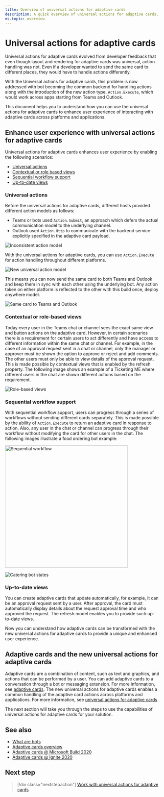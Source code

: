 ```yaml
---
title: Overview of universal actions for adaptive cards
description: A quick overview of universal actions for adaptive cards.
ms.topic: overview
---
```


# Universal actions for adaptive cards

Universal actions for adaptive cards evolved from developer feedback that even though layout and rendering for adaptive cards was universal, action handling was not. Even if a developer wanted to send the same card to different places, they would have to handle actions differently.

With the Universal actions for adaptive cards, this problem is now addressed with bot becoming the common backend for handling actions along with the introduction of the new action type, `Action.Execute`, which would work across apps starting from Teams and Outlook.

This document helps you to understand how you can use the universal actions for adaptive cards to enhance user experience of interacting with adaptive cards across platforms and applications.

## Enhance user experience with universal actions for adaptive cards

Universal actions for adaptive cards enhances user experience by enabling the following scenarios:

* [Universal actions](#universal-actions)
* [Contextual or role based views](#contextual-or-role-based-views)
* [Sequential workflow support](#sequential-workflow-support)
* [Up-to-date views](#up-to-date-views)

### Universal actions

Before the universal actions for adaptive cards, different hosts provided different action models as follows:

* Teams or bots used `Action.Submit`, an approach which defers the actual communication model to the underlying channel.
* Outlook used `Action.Http` to communicate with the backend service explicitly specified in the adaptive card payload.

![Inconsistent action model](~/assets/images/bots/inconsistent-action-model.png)

With the universal actions for adaptive cards, you can use `Action.Execute` for action handling throughout different platforms.

![New universal action model](~/assets/images/bots/Newuniversalactionmodel.png)

This means you can now send the same card to both Teams and Outlook and keep them in sync with each other using the underlying bot. Any action taken on either platform is reflected to the other with this build once, deploy anywhere model.

![Same card to Teams and Outlook](~/assets/images/bots/TeamsandOutlook.png)

### Contextual or role-based views

Today every user in the Teams chat or channel sees the exact same view and button actions on the adaptive card. However, in certain scenarios there is a requirement for certain users to act differently and have access to different information within the same chat or channel. For example, in the case of an approval request sent in a chat or channel, only the manager or approver must be shown the option to approve or reject and add comments. The other users must only be able to view details of the approval request. This is made possible by contextual views that is enabled by the refresh property. The following image shows an example of a Ticketing ME where different users in the chat are shown different actions based on the requirement.

![Role-based views](~/assets/images/bots/Rolebasedviews.png)

### Sequential workflow support

With sequential workflow support, users can progress through a series of workflows without sending different cards separately. This is made possible by the ability of `Action.Execute` to return an adaptive card in response to action. Also, any user in the chat or channel can progress through their workflow without modifying the card for other users in the chat. The following images illustrate a food ordering bot example:

<img src="~/assets/images/bots/sequentialworkflowsupport.gif" alt="Sequential workflow" width="400"/>

![Catering bot states](~/assets/images/bots/Cateringbotstates.png)

### Up-to-date views

You can create adaptive cards that update automatically, for example, it can be an approval request sent by a user. After approval, the card must automatically display details about the request approval time and who approved the request. The refresh model enables you to provide such up-to-date views.

Now you can understand how adaptive cards can be transformed with the new universal actions for adaptive cards to provide a unique and enhanced user experience.

## Adaptive cards and the new universal actions for adaptive cards

Adaptive cards are a combination of content, such as text and graphics, and actions that can be performed by a user. You can add adaptive cards to a conversation through a bot or messaging extension. For more information, see [adaptive cards](http://adaptivecards.io/). The new universal actions for adaptive cards enables a common handling of the adaptive card actions across platforms and applications. For more information, see [universal actions for adaptive cards](https://docs.microsoft.com/adaptive-cards/authoring-cards/universal-action-model).

The next section will take you through the steps to use the capabilities of universal actions for adaptive cards for your solution.

## See also

* [What are bots](~/bots/what-are-bots.md)
* [Adaptive cards overview](~/task-modules-and-cards/what-are-cards.md)
* [Adaptive cards @ Microsoft Build 2020](https://youtu.be/hEBhwB72Qn4?t=1393)
* [Adaptive cards @ Ignite 2020](https://techcommunity.microsoft.com/t5/video-hub/elevate-user-experiences-with-teams-and-adaptive-cards/m-p/1689460)

## Next step

> [!div class="nextstepaction"]
> [Work with universal actions for adaptive cards](Work-with-universal-actions-for-adaptive-cards.md)
